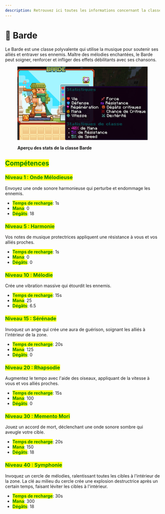 ```yaml
---
description: Retrouvez ici toutes les informations concernant la classe Barde
---
```


# 🎼 Barde

Le Barde est une classe polyvalente qui utilise la musique pour soutenir ses alliés et entraver ses ennemis. Maître des mélodies enchantées, le Barde peut soigner, renforcer et infliger des effets débilitants avec ses chansons.

<figure><img src="../../.gitbook/assets/image (33).png" alt=""><figcaption><p><strong>Aperçu des stats de la classe Barde</strong></p></figcaption></figure>

## <mark style="color:green;">Compétences</mark>

### <mark style="color:green;">N</mark><mark style="color:green;">**iveau 1 : Onde Mélodieuse**</mark>

Envoyez une onde sonore harmonieuse qui perturbe et endommage les ennemis.

* <mark style="color:green;">**Temps de recharge**</mark>: 1s
* <mark style="color:green;">**Mana**</mark>: 0
* <mark style="color:green;">**Dégâts**</mark>: 18

### <mark style="color:green;">**Niveau 5 : Harmonie**</mark>

Vos notes de musique protectrices appliquent une résistance à vous et vos alliés proches.

* <mark style="color:green;">**Temps de recharge**</mark>: 1s
* <mark style="color:green;">**Mana**</mark>: 0
* <mark style="color:green;">**Dégâts**</mark>: 0

### <mark style="color:green;">N</mark><mark style="color:green;">**iveau 10 : Mélodie**</mark>

Crée une vibration massive qui étourdit les ennemis.

* <mark style="color:green;">**Temps de recharge**</mark>: 15s
* <mark style="color:green;">**Mana**</mark>: 25
* <mark style="color:green;">**Dégâts**</mark>: 6.5

### <mark style="color:green;">N</mark><mark style="color:green;">**iveau 15 : Sérénade**</mark>

Invoquez un ange qui crée une aura de guérison, soignant les alliés à l'intérieur de la zone.

* <mark style="color:green;">**Temps de recharge**</mark>: 20s
* <mark style="color:green;">**Mana**</mark>: 125
* <mark style="color:green;">**Dégâts**</mark>: 0

### <mark style="color:green;">N</mark><mark style="color:green;">**iveau 20 : Rhapsodie**</mark>

Augmentez le tempo avec l'aide des oiseaux, appliquant de la vitesse à vous et vos alliés proches.

* <mark style="color:green;">**Temps de recharge**</mark>: 15s
* <mark style="color:green;">**Mana**</mark>: 100
* <mark style="color:green;">**Dégâts**</mark>: 0

### <mark style="color:green;">N</mark><mark style="color:green;">**iveau 30 : Memento Mori**</mark>

Jouez un accord de mort, déclenchant une onde sonore sombre qui aveugle votre cible.

* <mark style="color:green;">**Temps de recharge**</mark>: 20s
* <mark style="color:green;">**Mana**</mark>: 150
* <mark style="color:green;">**Dégâts**</mark>: 18

### <mark style="color:green;">N</mark><mark style="color:green;">**iveau 40 : Symphonie**</mark>

Invoquez un cercle de mélodies, ralentissant toutes les cibles à l'intérieur de la zone. La clé au milieu du cercle crée une explosion destructrice après un certain temps, faisant léviter les cibles à l'intérieur.

* <mark style="color:green;">**Temps de recharge**</mark>: 30s
* <mark style="color:green;">**Mana**</mark>: 300
* <mark style="color:green;">**Dégâts**</mark>: 18
